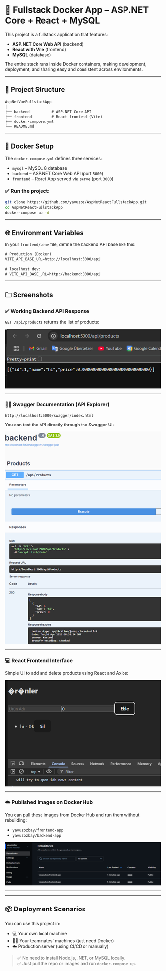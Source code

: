 # 🚀 Fullstack Docker App – ASP.NET Core + React + MySQL

This project is a fullstack application that features:

- **ASP.NET Core Web API** (backend)
- **React with Vite** (frontend)
- **MySQL** (database)

The entire stack runs inside Docker containers, making development, deployment, and sharing easy and consistent across environments.

---

## 📁 Project Structure

```
AspNetVueFullstackApp
│
├── backend          # ASP.NET Core API
├── frontend         # React frontend (Vite)
├── docker-compose.yml
└── README.md
```

---

## 🐳 Docker Setup

The `docker-compose.yml` defines three services:

- `mysql` – MySQL 8 database
- `backend` – ASP.NET Core Web API (port `5000`)
- `frontend` – React App served via `serve` (port `3000`)

### ✅ Run the project:

```bash
git clone https://github.com/yavuzoz/AspNetReactFullstackApp.git
cd AspNetReactFullstackApp
docker-compose up -d
```

---

## 🌐 Environment Variables

In your `frontend/.env` file, define the backend API base like this:

```env
# Production (Docker)
VITE_API_BASE_URL=http://localhost:5000/api

# localhost dev:
# VITE_API_BASE_URL=http://backend:8080/api
```

---

## 🗀️ Screenshots

### ✅ Working Backend API Response

`GET /api/products` returns the list of products:

![API Response](./frontend/src/assets/Screenshot%202025-04-10%20103158.png)

---

### 🧚‍♂️ Swagger Documentation (API Explorer)

`http://localhost:5000/swagger/index.html`

You can test the API directly through the Swagger UI:

![Swagger UI](./frontend/src/assets/Screenshot%202025-04-10%20103240.png)

---

### 💻 React Frontend Interface

Simple UI to add and delete products using React and Axios:

![React App](./frontend/src/assets/Screenshot%202025-04-10%20103218.png)

---

### ☁️ Published Images on Docker Hub

You can pull these images from Docker Hub and run them without rebuilding:

- `yavuzozbay/frontend-app`
- `yavuzozbay/backend-app`

![Docker Hub](./frontend/src/assets/Screenshot%202025-04-10%20103318.png)

---

---

## 📦 Deployment Scenarios

You can use this project in:

- 💻 Your own local machine  
- 👨‍💼 Your teammates' machines (just need Docker)  
- ☁️ Production server (using CI/CD or manually)

> ✅ No need to install Node.js, .NET, or MySQL locally.  
> ✅ Just pull the repo or images and run `docker-compose up`.

